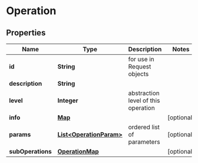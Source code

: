 
# Operation

## Properties
Name | Type | Description | Notes
------------ | ------------- | ------------- | -------------
**id** | **String** | for use in Request objects | 
**description** | **String** |  | 
**level** | **Integer** | abstraction level of this operation | 
**info** | [**Map**](Map.md) |  |  [optional]
**params** | [**List&lt;OperationParam&gt;**](OperationParam.md) | ordered list of parameters |  [optional]
**subOperations** | [**OperationMap**](OperationMap.md) |  |  [optional]



